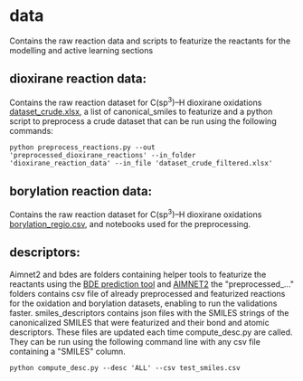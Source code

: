 # data

Contains the raw reaction data and scripts to featurize the reactants for the modelling and active learning sections

## dioxirane reaction data:

Contains the raw reaction dataset for C(sp<sup>3</sup>)–H dioxirane oxidations [dataset_crude.xlsx](https://github.com/ReismanLab/regiochem/blob/main/data/reaction_data/dataset_crude.xlsx), a list of canonical_smiles to featurize and a python script to preprocess a crude dataset that can be run using the following commands:
   
```
python preprocess_reactions.py --out 'preprocessed_dioxirane_reactions' --in_folder 'dioxirane_reaction_data' --in_file 'dataset_crude_filtered.xlsx'
```

## borylation reaction data:

Contains the raw reaction dataset for C(sp<sup>3</sup>)–H dioxirane oxidations [borylation_regio.csv](https://github.com/ReismanLab/regiochem/blob/main/data/borylation_reaction_data/borylation_regio.csv), and notebooks used for the preprocessing.


## descriptors:

Aimnet2 and bdes are folders containing helper tools to featurize the reactants using the [BDE prediction tool](https://github.com/patonlab/BDE-db2) and [AIMNET2](https://github.com/isayevlab/AIMNet2)
the "preprocessed_..." folders contains csv file of already preprocessed and featurized reactions for the oxidation and borylation datasets, enabling to run the validations faster.
smiles_descriptors contains json files with the SMILES strings of the canonicalized SMILES that were featurized and their bond and atomic descriptors. These files are updated each time compute_desc.py are called. They can be run using the following command line with any csv file containing a "SMILES" column.

```           
python compute_desc.py --desc 'ALL' --csv test_smiles.csv
```
